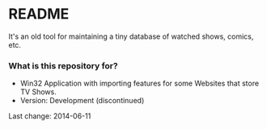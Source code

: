# README #

It's an old tool for maintaining a tiny database of watched shows, comics, etc.

### What is this repository for? ###

* Win32 Application with importing features for some Websites that store TV Shows.
* Version: Development (discontinued)

Last change: 2014-06-11